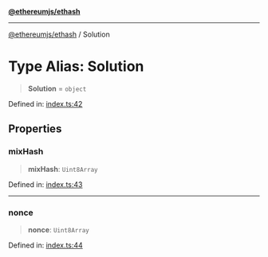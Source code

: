 [**@ethereumjs/ethash**](../README.md)

***

[@ethereumjs/ethash](../README.md) / Solution

# Type Alias: Solution

> **Solution** = `object`

Defined in: [index.ts:42](https://github.com/ethereumjs/ethereumjs-monorepo/blob/master/packages/ethash/src/index.ts#L42)

## Properties

### mixHash

> **mixHash**: `Uint8Array`

Defined in: [index.ts:43](https://github.com/ethereumjs/ethereumjs-monorepo/blob/master/packages/ethash/src/index.ts#L43)

***

### nonce

> **nonce**: `Uint8Array`

Defined in: [index.ts:44](https://github.com/ethereumjs/ethereumjs-monorepo/blob/master/packages/ethash/src/index.ts#L44)
